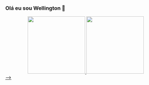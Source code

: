### Olá eu sou Wellington 👋

<div align="center">
  <a href="https://github.com/wellinsor">
  <img height="180em" src="https://github-readme-stats.vercel.app/api?username=wellinsor&show_icons=true&theme=dark"/>
  <img height="180em" src="https://github-readme-stats.vercel.app/api/top-langs/?username=rafaballerini&layout=compact&langs_count=7&theme=dark"/>
</div>
-->
